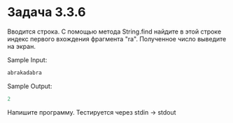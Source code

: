 # Задача 3.3.6

Вводится строка. С помощью метода String.find найдите в этой строке индекс первого вхождения фрагмента "ra". Полученное число выведите на экран.

Sample Input:

```python
abrakadabra
```

Sample Output:

```python
2
```

Напишите программу. Тестируется через stdin → stdout
